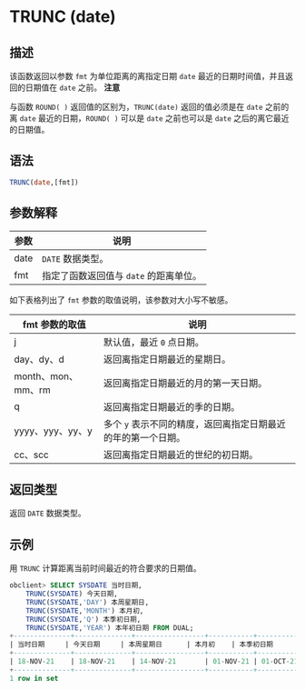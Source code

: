 TRUNC (date) 
=================================



描述 
-----------------------

该函数返回以参数 `fmt` 为单位距离的离指定日期 `date` 最近的日期时间值，并且返回的日期值在 `date` 之前。
**注意**



与函数 `ROUND( )` 返回值的区别为，`TRUNC(date)` 返回的值必须是在 `date` 之前的离 `date` 最近的日期，`ROUND( )` 可以是 `date` 之前也可以是 `date` 之后的离它最近的日期值。

语法 
-----------------------

```sql
TRUNC(date,[fmt])
```



参数解释 
-------------------------



|  参数  |           说明            |
|------|-------------------------|
| date | `DATE` 数据类型。            |
| fmt  | 指定了函数返回值与 `date` 的距离单位。 |



如下表格列出了 `fmt` 参数的取值说明，该参数对大小写不敏感。


|    fmt 参数的取值    |                说明                 |
|-----------------|-----------------------------------|
| j               | 默认值，最近 `0` 点日期。                   |
| day、dy、d        | 返回离指定日期最近的星期日。                    |
| month、mon、mm、rm | 返回离指定日期最近的月的第一天日期。                |
| q               | 返回离指定日期最近的季的日期。                   |
| yyyy、yyy、yy、y   | 多个 `y` 表示不同的精度，返回离指定日期最近的年的第一个日期。 |
| cc、scc          | 返回离指定日期最近的世纪的初日期。                 |



返回类型 
-------------------------

返回 `DATE` 数据类型。

示例 
-----------------------

用 `TRUNC` 计算距离当前时间最近的符合要求的日期值。

```sql
obclient> SELECT SYSDATE 当时日期,
    TRUNC(SYSDATE) 今天日期,
    TRUNC(SYSDATE,'DAY') 本周星期日,
    TRUNC(SYSDATE,'MONTH') 本月初,
    TRUNC(SYSDATE,'Q') 本季初日期,
    TRUNC(SYSDATE,'YEAR') 本年初日期 FROM DUAL;
+--------------+--------------+-----------------+-----------+-----------------+-----------------+
| 当时日期     | 今天日期     | 本周星期日      | 本月初    | 本季初日期      | 本年初日期      |
+--------------+--------------+-----------------+-----------+-----------------+-----------------+
| 18-NOV-21    | 18-NOV-21    | 14-NOV-21       | 01-NOV-21 | 01-OCT-21       | 01-JAN-21       |
+--------------+--------------+-----------------+-----------+-----------------+-----------------+
1 row in set
```


